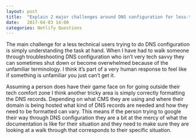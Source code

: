 ```yaml
---
layout: post
title:  "Explain 2 major challenges around DNS configuration for less-technical internet end-users."
date:   2017-04-03 14:00
categories: Netlify Questions
---
```

The main challenge for a less technical users trying to do DNS configuration is simply understanding the task at hand. When I have had to walk someone through troubleshooting DNS configuration who isn’t very tech savvy they can sometimes shut down or become overwhelmed because of the unfamiliar terminology. I think it’s part of a very human response to feel like if something is unfamiliar you just can’t get it. 

Assuming a person does have their game face on for going outside their tech comfort zone I think another tricky area is simply correctly formatting the DNS records. Depending on what CMS they are using and where their domain is being hosted what kind of DNS records are needed and how they need to be formatted can vary. This means if the person trying to google their way through DNS configuration they are a bit at the mercy of what the documentation is like for their situation and they need to make sure they are looking at a walk through that corresponds to their specific situation.  
